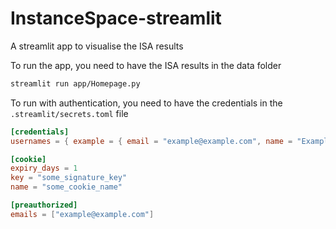 # InstanceSpace-streamlit
A streamlit app to visualise the ISA results

To run the app, you need to have the ISA results in the data folder

```bash
streamlit run app/Homepage.py
```

To run with authentication, you need to have the credentials in the `.streamlit/secrets.toml` file

```toml
[credentials]
usernames = { example = { email = "example@example.com", name = "Example", password = "EXAMPLE_PASSWORD" }, admin = { email = "admin", name = "Admin", password = "ADMIN_PASSWORD" } }

[cookie]
expiry_days = 1
key = "some_signature_key"
name = "some_cookie_name"

[preauthorized]
emails = ["example@example.com"]

```
